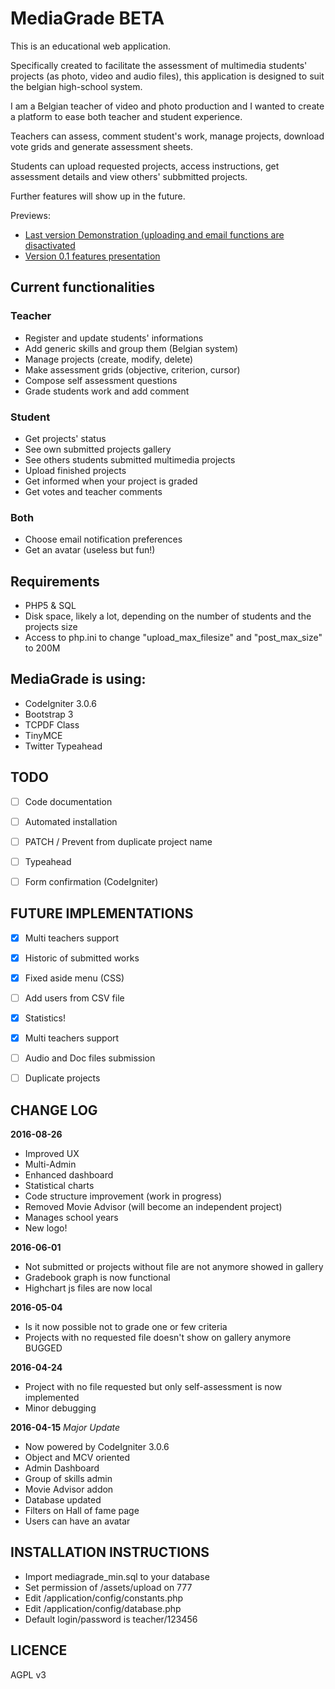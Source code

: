 # MediaGrade BETA

This is an educational web application.

Specifically created to facilitate the assessment of multimedia students' projects (as photo, video and audio files), this application is designed to suit the belgian high-school system.

I am a Belgian teacher of video and photo production and I wanted to create a platform to ease both teacher and student experience.

Teachers can assess, comment student's work, manage projects, download vote grids and generate assessment sheets.

Students can upload requested projects, access instructions, get assessment details and view others' subbmitted projects.

Further features will show up in the future.

Previews:

- [Last version Demonstration (uploading and email functions are disactivated](http://mg.pierrehelin.eu)
- [Version 0.1 features presentation](https://www.youtube.com/watch?v=-Toms9O7ZUM)


## Current functionalities
### Teacher
- Register and update students' informations
- Add generic skills and group them (Belgian system)
- Manage projects (create, modify, delete)
- Make assessment grids (objective, criterion, cursor)
- Compose self assessment questions
- Grade students work and add comment

### Student
- Get projects' status
- See own submitted projects gallery
- See others students submitted multimedia projects
- Upload finished projects
- Get informed when your project is graded
- Get votes and teacher comments

### Both
- Choose email notification preferences
- Get an avatar (useless but fun!)
 

## Requirements
- PHP5 & SQL
- Disk space, likely a lot, depending on the number of students and the projects size
- Access to php.ini to change "upload_max_filesize" and "post_max_size" to 200M

## MediaGrade is using:
- CodeIgniter 3.0.6
- Bootstrap 3
- TCPDF Class
- TinyMCE
- Twitter Typeahead

## TODO
- [ ] Code documentation
- [ ] Automated installation
- [ ] PATCH / Prevent from duplicate project name
- [ ] Typeahead
- [ ] Form confirmation (CodeIgniter)


## FUTURE IMPLEMENTATIONS
- [x] Multi teachers support
- [x] Historic of submitted works
- [x] Fixed aside menu (CSS)
- [ ] Add users from CSV file
- [x] Statistics!
- [x] Multi teachers support
- [ ] Audio and Doc files submission
- [ ] Duplicate projects


## CHANGE LOG

**2016-08-26**
- Improved UX
- Multi-Admin
- Enhanced dashboard
- Statistical charts
- Code structure improvement (work in progress)
- Removed Movie Advisor (will become an independent project)
- Manages school years
- New logo!

**2016-06-01**
- Not submitted or projects without file are not anymore showed in gallery
- Gradebook graph is now functional
- Highchart js files are now local

**2016-05-04**
- Is it now possible not to grade one or few criteria
- Projects with no requested file doesn't show on gallery anymore BUGGED

**2016-04-24**
- Project with no file requested but only self-assessment is now implemented
- Minor debugging

**2016-04-15**
*Major Update*
- Now powered by CodeIgniter 3.0.6
- Object and MCV oriented
- Admin Dashboard
- Group of skills admin
- Movie Advisor addon
- Database updated
- Filters on Hall of fame page
- Users can have an avatar

## INSTALLATION INSTRUCTIONS
- Import mediagrade_min.sql to your database
- Set permission of /assets/upload on 777
- Edit /application/config/constants.php
- Edit /application/config/database.php
- Default login/password is teacher/123456


## LICENCE
AGPL v3
